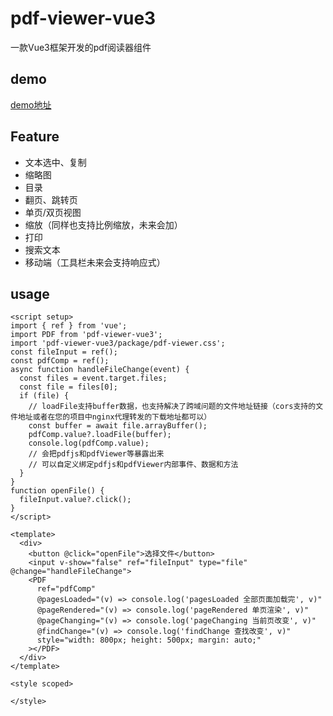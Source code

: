 # pdf-viewer-vue3

一款Vue3框架开发的pdf阅读器组件

## demo

[demo地址](https://codesandbox.io/p/devbox/nice-keller-75ns2d?file=%2Fsrc%2FApp.vue%3A1%2C1-39%2C1)

## Feature

- 文本选中、复制
- 缩略图
- 目录
- 翻页、跳转页
- 单页/双页视图
- 缩放（同样也支持比例缩放，未来会加）
- 打印
- 搜索文本
- 移动端（工具栏未来会支持响应式）

## usage

```vue
<script setup>
import { ref } from 'vue';
import PDF from 'pdf-viewer-vue3';
import 'pdf-viewer-vue3/package/pdf-viewer.css';
const fileInput = ref();
const pdfComp = ref();
async function handleFileChange(event) {
  const files = event.target.files;
  const file = files[0];
  if (file) {
    // loadFile支持buffer数据，也支持解决了跨域问题的文件地址链接（cors支持的文件地址或者在您的项目中nginx代理转发的下载地址都可以）
    const buffer = await file.arrayBuffer();
    pdfComp.value?.loadFile(buffer);
    console.log(pdfComp.value);
    // 会把pdfjs和pdfViewer等暴露出来
    // 可以自定义绑定pdfjs和pdfViewer内部事件、数据和方法
  }
}
function openFile() {
  fileInput.value?.click();
}
</script>

<template>
  <div>
    <button @click="openFile">选择文件</button>
    <input v-show="false" ref="fileInput" type="file" @change="handleFileChange">
    <PDF
      ref="pdfComp"
      @pagesLoaded="(v) => console.log('pagesLoaded 全部页面加载完', v)"
      @pageRendered="(v) => console.log('pageRendered 单页渲染', v)"
      @pageChanging="(v) => console.log('pageChanging 当前页改变', v)"
      @findChange="(v) => console.log('findChange 查找改变', v)"
      style="width: 800px; height: 500px; margin: auto;"
    ></PDF>
  </div>
</template>

<style scoped>

</style>

```

